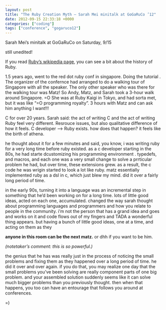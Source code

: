 ```yaml
---
layout: post
title: "The Ruby Creation Myth – Sarah Mei minitalk at GoGaRuCo ’12"
date: 2012-09-15 22:33:18 +0000
categories: ["coding"]
tags: ["conference", "gogaruco12"]
---
```


Sarah Mei’s minitalk at GoGaRuCo on Saturday, 9/15

still unedited!

If you read [Ruby’s wikipedia page](http://en.wikipedia.org/wiki/Ruby_(programming_language)), you can see a bit about the history of Ruby.

1.5 years ago, went to the red dot ruby conf in singapore. Doing the tutorial . The organizer of the confernce had arranged to do a walking tour of Singapore with all the speaker. The only other speaker who was there for the walking tour was Matz! So Andy, Matz, and Sarah took a 3-hour walk around Singapore. =O She was at Ruby Kaigi in Tokyo, and had sorta met, but it was like “=O programming royalty”. 3 hours with Matz and can ask him anything I want!!! 

C for over 20 years. Sarah said: the act of writing C and the act of writing Ruby feel very different. Resrouce issues, but also qualitative difference of how it feels. C developer –> Ruby exists. how does that happen? it feels like the birth of athena.

he thought about it for a few minutes and said, you know, i was writing ruby for a very long time before ruby existed. as a c developer starting in the 80s, he had starte dcustomizing his programming environment . typedefs, and macros, and each one was a very small change to solve a prrticular problem he had, but over time, these extensions grew. as a result, the c code he was wrigin started to look a lot like ruby. matz essentially implemented ruby as a dsl in c, which just blew my mind. did it over a fairly long period of time.

in the early 90s, turning it into a language was an incremental step in something that he’d been working on for a long time. lots of little good ideas, acted on each one, accumulated. changed the way sarah thought about programming languages and programmers and how you relate to people in the community. i’m not the person that has a grand idea and goes and works on it and code flows out of my fingers and TADA a wonderful thing appears. but having a bunch of little good ideas, one at a time, and acting on them as they 

**anyone in this room can be the next matz.** or dhh if you want to be him.

*(notetaker’s comment: this is so powerful.)*

the genius that he has was really just in the process of noticing the small problems and fixing them as they happened over a long period of time. he did it over and over again. if you do that, you may realize one day that the small problems you’ve been solving are really component parts of one big problem. and your assembled solution suddenly seems like it can solve much bigger problems than you previously thought. then when that happens, you too can have an entourage that follows you around at conferences.

=)